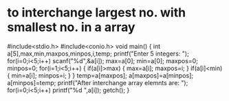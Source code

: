 # to interchange largest no. with smallest no. in a array

#include<stdio.h>
#include<conio.h>
void main()
{
	int a[5],max,min,maxpos,minpos,i,temp;
	printf("Enter 5 integers: ");
	for(i=0;i<5;i++)
		scanf("%d",&a[i]);
	max=a[0];
	min=a[0];
	maxpos=0;
	minpos=0;
	for(i=1;i<5;i++)
	{
		if(a[i]>max)
		{
			max=a[i];
			maxpos=i;
		}
		if(a[i]<min)
		{
			min=a[i];
			minpos=i;
		}
	}
	temp=a[maxpos];
	a[maxpos]=a[minpos];
	a[minpos]=temp;
	printf("After interchange array elemnts are: ");
	for(i=0;i<5;i++)
		printf("%d ",a[i]);
	getch();
}
